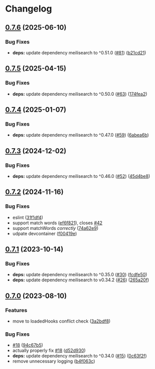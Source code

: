 # Changelog

## [0.7.6](https://github.com/oplik0/nodebb-plugin-meilisearch/compare/v0.7.5...v0.7.6) (2025-06-10)


### Bug Fixes

* **deps:** update dependency meilisearch to ^0.51.0 ([#81](https://github.com/oplik0/nodebb-plugin-meilisearch/issues/81)) ([b21cd21](https://github.com/oplik0/nodebb-plugin-meilisearch/commit/b21cd2132c9f35940783c96e86f0627ccc031233))

## [0.7.5](https://github.com/oplik0/nodebb-plugin-meilisearch/compare/v0.7.4...v0.7.5) (2025-04-15)


### Bug Fixes

* **deps:** update dependency meilisearch to ^0.50.0 ([#63](https://github.com/oplik0/nodebb-plugin-meilisearch/issues/63)) ([174fea2](https://github.com/oplik0/nodebb-plugin-meilisearch/commit/174fea2f0e3998c9b1d90417028059825fe80f79))

## [0.7.4](https://github.com/oplik0/nodebb-plugin-meilisearch/compare/v0.7.3...v0.7.4) (2025-01-07)


### Bug Fixes

* **deps:** update dependency meilisearch to ^0.47.0 ([#59](https://github.com/oplik0/nodebb-plugin-meilisearch/issues/59)) ([6abea6b](https://github.com/oplik0/nodebb-plugin-meilisearch/commit/6abea6b36caa4070bbefb03e271133c04ac2b4f3))

## [0.7.3](https://github.com/oplik0/nodebb-plugin-meilisearch/compare/v0.7.2...v0.7.3) (2024-12-02)


### Bug Fixes

* **deps:** update dependency meilisearch to ^0.46.0 ([#52](https://github.com/oplik0/nodebb-plugin-meilisearch/issues/52)) ([45d4be8](https://github.com/oplik0/nodebb-plugin-meilisearch/commit/45d4be8f2e6926c68ca7ed43b1d07c97ffdd3cbd))

## [0.7.2](https://github.com/oplik0/nodebb-plugin-meilisearch/compare/v0.7.1...v0.7.2) (2024-11-16)


### Bug Fixes

* eslint ([31f1df4](https://github.com/oplik0/nodebb-plugin-meilisearch/commit/31f1df4036d6823889bc7a1633737e4d52a4f9c7))
* support match words ([ef6f821](https://github.com/oplik0/nodebb-plugin-meilisearch/commit/ef6f821ad1aa45f632ce4179122efd1b174086d0)), closes [#42](https://github.com/oplik0/nodebb-plugin-meilisearch/issues/42)
* support matchWords *correctly* ([74a62e9](https://github.com/oplik0/nodebb-plugin-meilisearch/commit/74a62e92e9c75ab6058d4ec1aa61aa3b928e3b61))
* udpate devcontainer ([f00419e](https://github.com/oplik0/nodebb-plugin-meilisearch/commit/f00419edec832e315cf72764b348c9942a08e471))

## [0.7.1](https://github.com/oplik0/nodebb-plugin-meilisearch/compare/v0.7.0...v0.7.1) (2023-10-14)


### Bug Fixes

* **deps:** update dependency meilisearch to ^0.35.0 ([#30](https://github.com/oplik0/nodebb-plugin-meilisearch/issues/30)) ([fcdfe50](https://github.com/oplik0/nodebb-plugin-meilisearch/commit/fcdfe50a4609a65a7d5c5e2edd9c697fad5bac00))
* **deps:** update dependency meilisearch to v0.34.2 ([#26](https://github.com/oplik0/nodebb-plugin-meilisearch/issues/26)) ([265a20f](https://github.com/oplik0/nodebb-plugin-meilisearch/commit/265a20f3a3174729b8c12c3c5794c85bbcfd348d))

## [0.7.0](https://github.com/oplik0/nodebb-plugin-meilisearch/compare/0.6.0...v0.7.0) (2023-08-10)


### Features

* move to loadedHooks conflict check ([3a2bdf8](https://github.com/oplik0/nodebb-plugin-meilisearch/commit/3a2bdf8bf3e91ee95e21ed54601b0ab9d43861ad))


### Bug Fixes

* [#18](https://github.com/oplik0/nodebb-plugin-meilisearch/issues/18) ([94c67b5](https://github.com/oplik0/nodebb-plugin-meilisearch/commit/94c67b5538f5c4b2a1f6f83ef0b9fb309af4ecbf))
* actually properly fix [#18](https://github.com/oplik0/nodebb-plugin-meilisearch/issues/18) ([d52d930](https://github.com/oplik0/nodebb-plugin-meilisearch/commit/d52d9302f0edd4fd178c67c359aa6d89ae6bf1af))
* **deps:** update dependency meilisearch to ^0.34.0 ([#15](https://github.com/oplik0/nodebb-plugin-meilisearch/issues/15)) ([0c63f2f](https://github.com/oplik0/nodebb-plugin-meilisearch/commit/0c63f2f8dab240736cc1d013b2ba63263b2dfcce))
* remove unnecessary logging ([b4f063c](https://github.com/oplik0/nodebb-plugin-meilisearch/commit/b4f063c888cce079386be839e0c8c7d8f3075d87))
